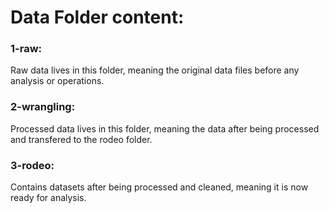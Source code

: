
# Data Folder content:

### 1-raw: 

Raw data lives in this folder, meaning the original data files before any analysis or operations.

### 2-wrangling: 

Processed data lives in this folder, meaning the data after being processed and transfered to the rodeo folder.

### 3-rodeo: 

Contains datasets after being processed and cleaned, meaning it is now ready for analysis.

